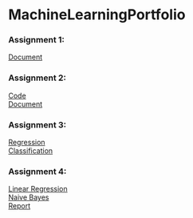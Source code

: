 # MachineLearningPortfolio

### Assignment 1: 
[Document](https://github.com/Segneur/MachineLearningPortfolio/files/10523341/MachineLearningOverview.pdf)

### Assignment 2: 
[Code](https://github.com/Segneur/MachineLearningPortfolio/blob/main/dataExploration.cpp) \
[Document](https://github.com/Segneur/MachineLearningPortfolio/files/10609745/CppDataExploration.pdf)

### Assignment 3:

[Regression](https://github.com/Segneur/MachineLearningPortfolio/files/10772754/Regression.pdf) \
[Classification](https://github.com/Segneur/MachineLearningPortfolio/files/10772755/Classification.pdf)

### Assignment 4:

[Linear Regression](https://github.com/Segneur/MachineLearningPortfolio/blob/main/naiveBayes.cpp) \
[Naive Bayes](https://github.com/Segneur/MachineLearningPortfolio/blob/main/naiveBayes.cpp) \
[Report](https://github.com/Segneur/MachineLearningPortfolio/files/10889781/fromScratch.pdf)
